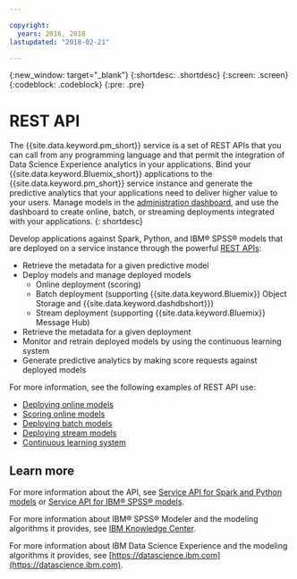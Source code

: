 ```yaml
---

copyright:
  years: 2016, 2018
lastupdated: "2018-02-21"

---
```


{:new_window: target="_blank"}
{:shortdesc: .shortdesc}
{:screen: .screen}
{:codeblock: .codeblock}
{:pre: .pre}

# REST API

The {{site.data.keyword.pm_short}} service is a set of REST APIs that you can call from
any programming language and that permit the integration of Data Science
Experience analytics in your applications. Bind your
{{site.data.keyword.Bluemix_short}} applications to the {{site.data.keyword.pm_short}} service instance and
generate the predictive analytics that your applications need to
deliver higher value to your users. Manage models in the
[administration dashboard](pm_service_ui_spark.html), and use the dashboard to create online,
batch, or streaming deployments integrated with your
applications.
{: shortdesc}

Develop applications against Spark, Python, and IBM® SPSS® models that are deployed on a service instance
through the powerful [REST APIs](https://watson-ml-api.mybluemix.net/):

*  Retrieve the metadata for a given predictive model
*  Deploy models and manage deployed models
    *  Online deployment (scoring)
    *  Batch deployment (supporting {{site.data.keyword.Bluemix}} Object Storage and {{site.data.keyword.dashdbshort}})
    *  Stream deployment (supporting {{site.data.keyword.Bluemix}} Message Hub)
*  Retrieve the metadata for a given deployment
*  Monitor and retrain deployed models by using the continuous learning system
*  Generate predictive analytics by making score requests against
   deployed models

For more information, see the following examples of REST API use:

*  [Deploying online models](pm_service_api_spark_online.html)
*  [Scoring online models](pm_service_api_develop_score.html)
*  [Deploying batch models](pm_service_api_spark_batch.html)
*  [Deploying stream models](pm_service_api_spark_streaming.html)
*  [Continuous learning system](pm_service_api_spark_learning_system.html)

## Learn more

For more information about the API, see [Service API for Spark and Python models](pm_service_api_spark.html) or [Service
API for IBM® SPSS® models](pm_service_api_spss.html).

For more information about IBM® SPSS® Modeler and the modeling algorithms it
provides, see [IBM Knowledge Center](https://www.ibm.com/support/knowledgecenter/SS3RA7).

For more information about IBM Data Science Experience and the modeling
algorithms it provides, see [https://datascience.ibm.com](https://datascience.ibm.com).
